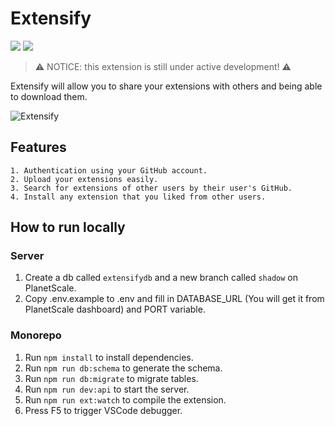 # Extensify
[![](https://vsmarketplacebadge.apphb.com/version/xavimon.Extensify.svg)](https://marketplace.visualstudio.com/items?itemName=xavimon.Extensify) [![](https://vsmarketplacebadge.apphb.com/installs/xavimon.Extensify.svg)](https://marketplace.visualstudio.com/items?itemName=xavimon.Extensify)

> ⚠️ NOTICE: this extension is still under active development! ⚠️

Extensify will allow you to share your extensions with others and being able to download them.

![Extensify](https://user-images.githubusercontent.com/68721455/190838527-fb055abe-9f22-4a31-8bce-d0652962f073.gif)

## Features

```
1. Authentication using your GitHub account.
2. Upload your extensions easily.
3. Search for extensions of other users by their user's GitHub.
4. Install any extension that you liked from other users.
```

## How to run locally

### Server

1. Create a db called `extensifydb` and a new branch called `shadow` on PlanetScale.
2. Copy .env.example to .env and fill in DATABASE_URL (You will get it from PlanetScale dashboard) and PORT variable.

### Monorepo

1. Run `npm install` to install dependencies.
2. Run `npm run db:schema` to generate the schema.
3. Run `npm run db:migrate` to migrate tables.
4. Run `npm run dev:api` to start the server.
4. Run `npm run ext:watch` to compile the extension.
4. Press F5 to trigger VSCode debugger.